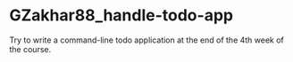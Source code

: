 # GZakhar88_handle-todo-app
Try to write a command-line todo application at the end of the 4th week of the course.
